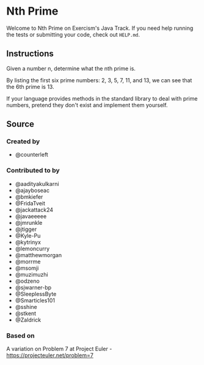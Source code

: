# Nth Prime

Welcome to Nth Prime on Exercism's Java Track.
If you need help running the tests or submitting your code, check out `HELP.md`.

## Instructions

Given a number n, determine what the nth prime is.

By listing the first six prime numbers: 2, 3, 5, 7, 11, and 13, we can see that
the 6th prime is 13.

If your language provides methods in the standard library to deal with prime
numbers, pretend they don't exist and implement them yourself.

## Source

### Created by

- @counterleft

### Contributed to by

- @aadityakulkarni
- @ajayboseac
- @bmkiefer
- @FridaTveit
- @jackattack24
- @javaeeeee
- @jmrunkle
- @jtigger
- @Kyle-Pu
- @kytrinyx
- @lemoncurry
- @matthewmorgan
- @morrme
- @msomji
- @muzimuzhi
- @odzeno
- @sjwarner-bp
- @SleeplessByte
- @Smarticles101
- @sshine
- @stkent
- @Zaldrick

### Based on

A variation on Problem 7 at Project Euler - https://projecteuler.net/problem=7